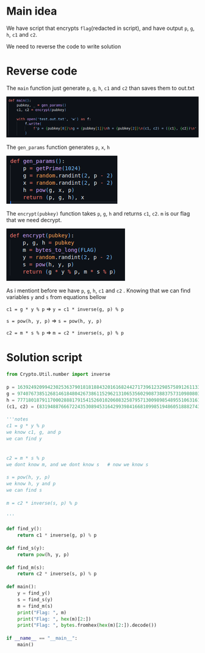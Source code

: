 
# Main idea

We have script that encrypts `flag`(redacted in script), and have output `p`, `g`, `h`, `c1` and `c2`.

We need to reverse the code to write solution

# Reverse code

The `main` function just generate `p`, `g`, `h`, `c1` and `c2` than saves them to out.txt

![](../../../attachments/Pasted%20image%2020240109093819.png)

The `gen_params` function generates `p`, `x`, `h`

![](../../../attachments/Pasted%20image%2020240109093934.png)

The `encrypt(pubkey)` function takes `p`, `g`, `h` and returns `c1`, `c2`. `m` is our flag that we need decrypt.

![](../../../attachments/Pasted%20image%2020240109094039.png)

As i mentiont before we have `p`, `g`, `h`, `c1` and `c2` . Knowing that we can find variables  `y` and `s` from equations bellow

`c1 = g * y % p`        =>    `y = c1 * inverse(g, p) % p`

`s = pow(h, y, p)`    =>    `s = pow(h, y, p)`

`c2 = m * s % p`        =>    `m = c2 * inverse(s, p) % p`

# Solution script

```python
from Crypto.Util.number import inverse 

p = 163924920994230253637901818188432016168244271739612329857589126113342762280179217681751572174802922903476854156324228497960403054780444742311082033470378692771947296079573091561798164949003989592245623978327019668789826246878280613414312438425787726549209707561194579292492350868953301012702750092281807657719
g = 97407673851268146184804267386115296213106535602908738837573109808033224187746927894605766365039669844761355888387043653015559933298433068597707383843814893442087063136640943475006105673619942401850890433169719970841218851182254280222787630139143746993351533776324254770080289574521452767936507196421481076841
h = 7771801879117000288817915415260102060832587957130098985489551063161695391373720317596178655146834967333192201720460001561670355858493084613455139466487717364432242890680666229302181326080340061384604634749443972114930849979067572441792867514664636574923631540074373758015873624100768698622048136552173788916
(c1, c2) = (83194887666722435308945316429939841668109985194860518882743309895332330525232854733374220834562004665371728589040849388337869965962272329974327341953512030547150987478914221697662859702721549751949905379177524490596978865458493461926865553151329446008396048857775620413257603550197735539508582063967332954541, 46980139827823872709797876525359718565495105542826335055296195898993549717497706297570900140303523646691120660896057591142474133027314700072754720423416473219145616105901315902667461002549138134613137623172629251106773324834864521095329972962212429468236356687505826351839310216384806147074454773818037349470)

'''notes
c1 = g * y % p
we know c1, g, and p
we can find y


c2 = m * s % p
we dont know m, and we dont know s   # now we know s

s = pow(h, y, p)
we know h, y and p
we can find s

m = c2 * inverse(s, p) % p

'''

def find_y():
    return c1 * inverse(g, p) % p

def find_s(y):
    return pow(h, y, p)

def find_m(s):
    return c2 * inverse(s, p) % p

def main():
    y = find_y()
    s = find_s(y)
    m = find_m(s)
    print("Flag: ", m)
    print("Flag: ", hex(m)[2:])
    print("Flag: ", bytes.fromhex(hex(m)[2:]).decode())

if __name__ == "__main__":
    main()
```

